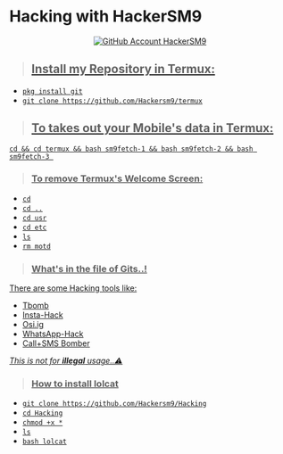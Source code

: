 # Hacking with HackerSM9
<p align="center">
<a href="https://github.com/Hackersm9/"><img src="https://img.shields.io/badge/github-HackerSM9-black.svg?style=social&logo=github"
alt="GitHub Account HackerSM9">
</p>

>## Install my Repository in Termux:

* `pkg install git`
* `git clone https://github.com/Hackersm9/termux`

>## To takes out your Mobile's data in Termux:

```
cd && cd termux && bash sm9fetch-1 && bash sm9fetch-2 && bash sm9fetch-3 

```

>### To remove Termux's Welcome Screen:
- `cd`
- `cd ..`
- `cd usr`
- `cd etc`
- `ls`
- `rm motd`

>### What's in the file of Gits..! 
There are some Hacking tools like:

* Tbomb
* Insta-Hack
* Osi.ig
* WhatsApp-Hack
* Call+SMS Bomber

*This is not for **illegal** usage..⚠️*

>### How to install lolcat
* `git clone https://github.com/Hackersm9/Hacking`
* `cd Hacking` 
* `chmod +x *`
* `ls`
* `bash lolcat`


